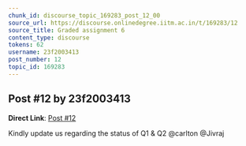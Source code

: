 ```yaml
---
chunk_id: discourse_topic_169283_post_12_00
source_url: https://discourse.onlinedegree.iitm.ac.in/t/169283/12
source_title: Graded assignment 6
content_type: discourse
tokens: 62
username: 23f2003413
post_number: 12
topic_id: 169283
---
```


## Post #12 by 23f2003413

**Direct Link**: [Post #12](https://discourse.onlinedegree.iitm.ac.in/t/169283/12)

Kindly update us regarding the status of Q1 &amp; Q2 @carlton @Jivraj
